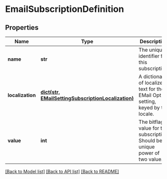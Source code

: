 # EmailSubscriptionDefinition

## Properties
Name | Type | Description | Notes
------------ | ------------- | ------------- | -------------
**name** | **str** | The unique identifier for this subscription. | [optional] 
**localization** | [**dict(str, EMailSettingSubscriptionLocalization)**](EMailSettingSubscriptionLocalization.md) | A dictionary of localized text for the EMail Opt-in setting, keyed by the locale. | [optional] 
**value** | **int** | The bitflag value for this subscription. Should be a unique power of two value. | [optional] 

[[Back to Model list]](../README.md#documentation-for-models) [[Back to API list]](../README.md#documentation-for-api-endpoints) [[Back to README]](../README.md)


